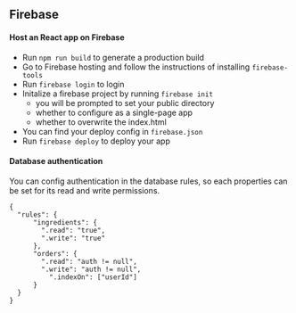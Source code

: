 ## Firebase

#### Host an React app on Firebase

- Run `npm run build` to generate a production build
- Go to Firebase hosting and follow the instructions of installing `firebase-tools` 
- Run `firebase login` to login
- Initalize a firebase project by running `firebase init`
  - you will be prompted to set your public directory
  - whether to configure as a single-page app
  - whether to overwrite the index.html
- You can find your deploy config in `firebase.json`
- Run `firebase deploy` to deploy your app

#### Database authentication

You can config authentication in the database rules, so each properties can be set for its read and write permissions.

```
{
  "rules": {
      "ingredients": {
        ".read": "true",
        ".write": "true"
      },
      "orders": {
        ".read": "auth != null",
        ".write": "auth != null",
          ".indexOn": ["userId"]
      }
  }
}
```
